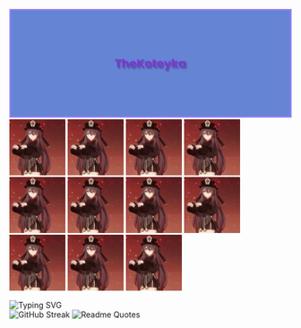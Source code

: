![](banner.png)
<img src="hu-tao-genshin-impact.gif" alt="drawing" width="100"/>
<img src="hu-tao-genshin-impact.gif" alt="drawing" width="100"/>
<img src="hu-tao-genshin-impact.gif" alt="drawing" width="100"/>
<img src="hu-tao-genshin-impact.gif" alt="drawing" width="100"/>
<img src="hu-tao-genshin-impact.gif" alt="drawing" width="100"/>
<img src="hu-tao-genshin-impact.gif" alt="drawing" width="100"/>
<img src="hu-tao-genshin-impact.gif" alt="drawing" width="100"/>
<img src="hu-tao-genshin-impact.gif" alt="drawing" width="100"/>
<img src="hu-tao-genshin-impact.gif" alt="drawing" width="100"/>
<img src="hu-tao-genshin-impact.gif" alt="drawing" width="100"/>
<img src="hu-tao-genshin-impact.gif" alt="drawing" width="100"/>

![Typing SVG](https://readme-typing-svg.herokuapp.com?font=Fira+Code&weight=500&size=30&duration=4500&pause=5000&background=FFFFFF00&width=435&lines=Telegram%3A+%40TheKoteyka)\
![GitHub Streak](http://github-readme-streak-stats.herokuapp.com?user=koteyka5000&theme=dark&hide_border=true&locale=ru&type=png)
![Readme Quotes](https://quotes-github-readme.vercel.app/api?type=horizontal&theme=dark&quote=Большие+города...&author=Конфуций)
